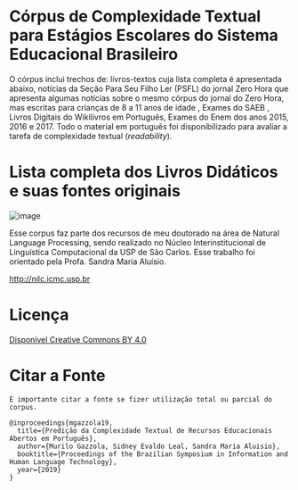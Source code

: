 # Córpus de Complexidade Textual para Estágios Escolares do Sistema Educacional Brasileiro
O córpus inclui trechos de: livros-textos cuja lista completa é apresentada abaixo, notícias da Seção  Para Seu Filho Ler (PSFL) do jornal Zero Hora que apresenta algumas notícias sobre o mesmo córpus do jornal do Zero Hora, mas escritas para crianças de 8 a 11 anos de idade , Exames do SAEB , Livros Digitais do Wikilivros em Português, Exames do Enem dos anos 2015, 2016 e 2017. Todo o material em português foi disponibilizado para avaliar a tarefa de complexidade textual (_readability_).



# Lista completa dos Livros Didáticos e suas fontes originais
![image](https://user-images.githubusercontent.com/821242/62334509-56774400-b49e-11e9-8c00-7d3fc6c49f63.png)

Esse corpus faz parte dos recursos de meu doutorado na área de Natural Language Processing, sendo realizado no Núcleo Interinstitucional de Linguística Computacional da USP de São Carlos. Esse trabalho foi orientado pela Profa. Sandra Maria Aluísio.

http://nilc.icmc.usp.br

# Licença
[Disponível Creative Commons BY 4.0](https://creativecommons.org/licenses/by/4.0/)

# Citar a Fonte
`É importante citar a fonte se fizer utilização total ou parcial do corpus.`
````
@inproceedings{mgazzola19,
  title={Predição da Complexidade Textual de Recursos Educacionais Abertos em Português},
  author={Murilo Gazzola, Sidney Evaldo Leal, Sandra Maria Aluisio},
  booktitle={Proceedings of the Brazilian Symposium in Information and Human Language Technology},
  year={2019}
}
````

